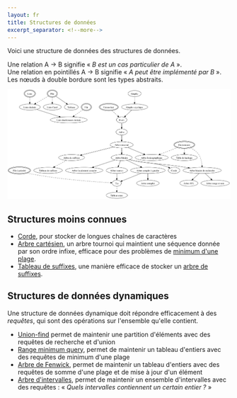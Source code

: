 ```yaml
---
layout: fr
title: Structures de données
excerpt_separator: <!--more-->
---
```


Voici une structure de données des structures de données.

<!--more-->

Une relation A -> B signifie « *B est un cas particulier de A* ».  
Une relation en pointillés A -> B signifie « *A peut être implémenté par B* ».  
Les nœuds à double bordure sont les types abstraits.

<p><a href="/static/metadatastructure.png"><img src="/static/metadatastructure.png" alt="Une structure de données des structures de données."></a></p>

## Structures moins connues

- [Corde](https://en.wikipedia.org/wiki/Rope_(data_structure)), pour stocker de longues chaînes de caractères
- [Arbre cartésien](https://en.wikipedia.org/wiki/Cartesian_tree), un arbre tournoi qui maintient une séquence donnée par son ordre infixe, efficace pour des problèmes de [minimum d'une plage](https://en.wikipedia.org/wiki/Range_minimum_query).
- [Tableau de suffixes](https://en.wikipedia.org/wiki/Suffix_array), une manière efficace de stocker un [arbre de suffixes](https://en.wikipedia.org/wiki/Suffix_tree).

## Structures de données dynamiques

Une structure de données dynamique doit répondre efficacement à des *requêtes*, qui sont des opérations sur l'ensemble qu'elle contient.

- [Union-find](https://en.wikipedia.org/wiki/Disjoint-set_data_structure) permet de maintenir une partition d'éléments avec des requêtes de recherche et d'union
- [Range minimum query](https://en.wikipedia.org/wiki/Range_minimum_query), permet de maintenir un tableau d'entiers avec des requêtes de minimum d'une plage
- [Arbre de Fenwick](/2016/03/09/arbre-de-fenwick/), permet de maintenir un tableau d'entiers avec des requêtes de somme d'une plage et de mise à jour d'un élément
- [Arbre d'intervalles](https://en.wikipedia.org/wiki/Interval_tree), permet de maintenir un ensemble d'intervalles avec des requêtes : « *Quels intervalles contiennent un certain entier ?* »
